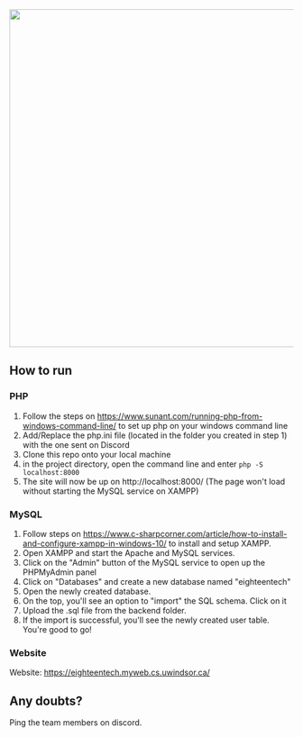 <img src="images/horizontal-logo.png" width=600>

## How to run

### PHP

1. Follow the steps on  https://www.sunant.com/running-php-from-windows-command-line/ to set up php on your windows command line
2. Add/Replace the php.ini file (located in the folder you created in step 1) with the one sent on Discord
3. Clone this repo onto your local machine
4. in the project directory, open the command line and enter `php -S localhost:8000`
5. The site will now be up on http://localhost:8000/ (The page won't load without starting the MySQL service on XAMPP)

### MySQL

1. Follow steps on https://www.c-sharpcorner.com/article/how-to-install-and-configure-xampp-in-windows-10/ to install and setup XAMPP.
2. Open XAMPP and start the Apache and MySQL services.
3. Click on the "Admin" button of the MySQL service to open up the PHPMyAdmin panel
4. Click on "Databases" and create a new database named "eighteentech"
5. Open the newly created database.
6. On the top, you'll see an option to "import" the SQL schema. Click on it
7. Upload the .sql file from the backend folder.
8. If the import is successful, you'll see the newly created user table. You're good to go!

### Website
Website: https://eighteentech.myweb.cs.uwindsor.ca/

## Any doubts?

Ping the team members on discord.
